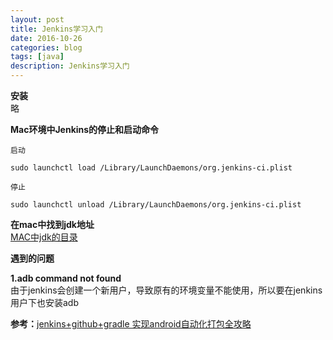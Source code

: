 ```yaml
---
layout: post
title: Jenkins学习入门
date: 2016-10-26
categories: blog
tags: [java]
description: Jenkins学习入门
---
```



**安装**       
略

**Mac环境中Jenkins的停止和启动命令**           

```
启动

sudo launchctl load /Library/LaunchDaemons/org.jenkins-ci.plist

停止

sudo launchctl unload /Library/LaunchDaemons/org.jenkins-ci.plist
```


**在mac中找到jdk地址**            
[MAC中jdk的目录](http://www.cnblogs.com/JinUzuki/articles/2130321.html)     


**遇到的问题**        

**1.adb command not found**          
由于jenkins会创建一个新用户，导致原有的环境变量不能使用，所以要在jenkins用户下也安装adb       

**参考：**[jenkins+github+gradle 实现android自动化打包全攻略](http://www.jianshu.com/p/9caab25d2cf1/comments/2874371)

